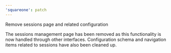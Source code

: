 ```yaml
---
'squareone': patch
---
```


Remove sessions page and related configuration

The sessions management page has been removed as this functionality is now handled through other interfaces. Configuration schema and navigation items related to sessions have also been cleaned up.